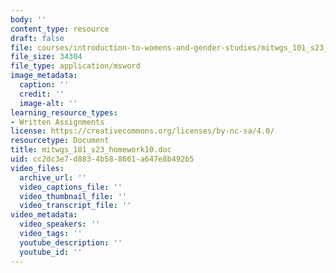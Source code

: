 ```yaml
---
body: ''
content_type: resource
draft: false
file: courses/introduction-to-womens-and-gender-studies/mitwgs_101_s23_homework10.doc
file_size: 34304
file_type: application/msword
image_metadata:
  caption: ''
  credit: ''
  image-alt: ''
learning_resource_types:
- Written Assignments
license: https://creativecommons.org/licenses/by-nc-sa/4.0/
resourcetype: Document
title: mitwgs_101_s23_homework10.doc
uid: cc2dc3e7-d883-4b58-8661-a647e8b492b5
video_files:
  archive_url: ''
  video_captions_file: ''
  video_thumbnail_file: ''
  video_transcript_file: ''
video_metadata:
  video_speakers: ''
  video_tags: ''
  youtube_description: ''
  youtube_id: ''
---
```


